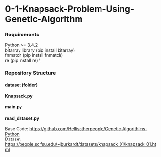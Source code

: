 # 0-1-Knapsack-Problem-Using-Genetic-Algorithm
### Requirements
Python >= 3.4.2 \
bitarray library (pip install bitarray) \
fnmatch (pip install fnmatch) \
re (pip install re) \
### Repository Structure
#### dataset (folder) 
#### Knapsack.py
#### main.py
#### read_dataset.py

Base Code: https://github.com/Hellisotherpeople/Genetic-Algorithims-Python \
Dataset: https://people.sc.fsu.edu/~jburkardt/datasets/knapsack_01/knapsack_01.html
